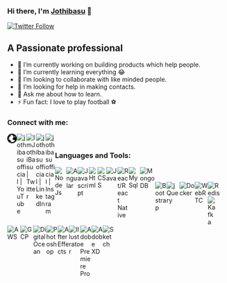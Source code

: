 ### Hi there, I'm [Jothibasu][website] 👋

<!--
**Jothibasuofficial/jothibasuofficial** is a ✨ _special_ ✨ repository because its `README.md` (this file) appears on your GitHub profile.-->

[![Twitter Follow](https://img.shields.io/twitter/follow/ImJothiBasu?color=1DA1F2&logo=twitter&style=for-the-badge)](https://twitter.com/intent/follow?original_referer=https://github.com/Jothibasuofficial&screen_name=ImJothiBasu)

## A Passionate professional

- 🔭 I’m currently working on building products which help people.
- 🌱 I’m currently learning everything 😂 
- 👯 I’m looking to collaborate with like minded people.
- 🤔 I’m looking for help in making contacts.
- 💬 Ask me about how to learn.
- ⚡ Fun fact: I love to play football ⚽️ 

### Connect with me:

[<img align="left" alt="jothibasuofficial.github.io" width="22px" src="https://raw.githubusercontent.com/iconic/open-iconic/master/svg/globe.svg" />][website]
[<img align="left" alt="jothibasuofficial | YouTube" width="22px" src="https://cdn.jsdelivr.net/npm/simple-icons@v3/icons/youtube.svg" />][youtube]
[<img align="left" alt="ImJothiBasu | Twitter" width="22px" src="https://cdn.jsdelivr.net/npm/simple-icons@v3/icons/twitter.svg" />][twitter]
[<img align="left" alt="jothibasuofficial | LinkedIn" width="22px" src="https://cdn.jsdelivr.net/npm/simple-icons@v3/icons/linkedin.svg" />][linkedin]
[<img align="left" alt="jothibasuofficial | Instagram" width="22px" src="https://cdn.jsdelivr.net/npm/simple-icons@v3/icons/instagram.svg" />][instagram]

<br />

### Languages and Tools:

<img align="left" alt="Node Js" width="26px" src="https://jothibasuofficial.github.io/img/brands/nodejs.svg" />
<img align="left" alt="Angular" width="26px" src="https://jothibasuofficial.github.io/img/brands/angular.svg" />
<img align="left" alt="Javascript" width="26px" src="https://jothibasuofficial.github.io/img/brands/javascript.svg" />
<img align="left" alt="Html" width="20px" src="https://jothibasuofficial.github.io/img/brands/html.svg" />
<img align="left" alt="CSS" width="20px" src="https://jothibasuofficial.github.io/img/brands/css.svg" />
<img align="left" alt="Java" width="26px" src="https://jothibasuofficial.github.io/img/brands/java.svg" />
<img align="left" alt="React/React Native" width="26px" src="https://jothibasuofficial.github.io/img/brands/react-native.svg" />
<img align="left" alt="MySql" width="26px" src="https://jothibasuofficial.github.io/img/brands/mysql.svg" />
<img align="left" alt="Mongo DB" width="35px" src="https://jothibasuofficial.github.io/img/brands/mongodb.svg" />

<br />
<br />

<img align="left" alt="Bootstrap" width="26px" src="https://jothibasuofficial.github.io/img/brands/bootstrap.svg" />
<img align="left" alt="jQuery" width="30px" src="https://jothibasuofficial.github.io/img/brands/jquery.svg" />
<img align="left" alt="Docker" width="35px" src="https://jothibasuofficial.github.io/img/brands/docker.svg" />
<img align="left" alt="WebRTC" width="30px" src="https://jothibasuofficial.github.io/img/brands/webrtc.svg" />
<img align="left" alt="Redis" width="30px" src="https://jothibasuofficial.github.io/img/brands/redis.svg" />
<img align="left" alt="Kafka" width="20px" src="https://jothibasuofficial.github.io/img/brands/kafka.svg" />
<img align="left" alt="AWS" width="30px" src="https://jothibasuofficial.github.io/img/brands/aws.svg" />
<img align="left" alt="GCP" width="30px" src="https://jothibasuofficial.github.io/img/brands/google-cloud.svg" />
<img align="left" alt="Digital Ocean" width="30px" src="https://jothibasuofficial.github.io/img/brands/digitalocean.svg" />
<br />
<br />

<img align="left" alt="Photoshop" width="26px" src="https://jothibasuofficial.github.io/img/brands/photoshop.svg" />
<img align="left" alt="After Effects" width="26px" src="https://jothibasuofficial.github.io/img/brands/after-effects.svg" />
<img align="left" alt="Illustrator" width="26px" src="https://jothibasuofficial.github.io/img/brands/illustrator.svg" />
<img align="left" alt="Adobe Premiere Pro" width="26px" src="https://jothibasuofficial.github.io/img/brands/premiere.svg" />
<img align="left" alt="Adobe XD" width="26px" src="https://jothibasuofficial.github.io/img/brands/xd.svg" />
<img align="left" alt="Sketch" width="26px" src="https://jothibasuofficial.github.io/img/brands/sketch.svg" />
<br />

<!-- BLOG-POST-LIST:START -->
<!-- BLOG-POST-LIST:END -->

[website]: https://jothibasuofficial.github.io
[twitter]: https://twitter.com/ImJothiBasu
[youtube]: https://youtube.com/jothibasuofficial
[instagram]: https://instagram.com/jothibasu.official
[linkedin]: https://linkedin.com/in/jothibasuofficial
